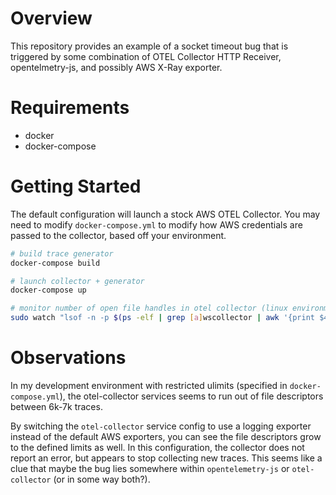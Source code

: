 # Overview

This repository provides an example of a socket timeout bug that is triggered by some combination of OTEL Collector HTTP Receiver, opentelmetry-js, and possibly AWS X-Ray exporter.

# Requirements
* docker
* docker-compose

# Getting Started
The default configuration will launch a stock AWS OTEL Collector. You may need to modify `docker-compose.yml` to modify how AWS credentials are passed to the collector, based off your environment.

```sh
# build trace generator
docker-compose build

# launch collector + generator
docker-compose up

# monitor number of open file handles in otel collector (linux environment)
sudo watch "lsof -n -p $(ps -elf | grep [a]wscollector | awk '{print $4}') | wc -l"
```

# Observations
In my development environment with restricted ulimits (specified in `docker-compose.yml`), the otel-collector services seems to run out of file descriptors between 6k-7k traces. 

By switching the `otel-collector` service config to use a logging exporter instead of the default AWS exporters, you can see the file descriptors grow to the defined limits as well. In this configuration, the collector does not report an error, but appears to stop collecting new traces. This seems like a clue that maybe the bug lies somewhere within `opentelemetry-js` or `otel-collector` (or in some way both?).

